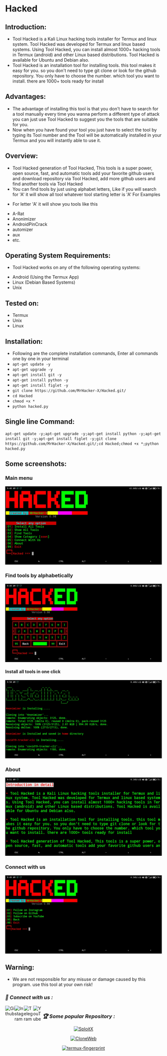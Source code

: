 # Hacked
## Introduction:
+ Tool Hacked is a Kali Linux hacking tools installer for Termux and linux system. Tool Hacked was developed for Termux and linux based systems. Using Tool Hacked, you can install almost 1000+ hacking tools in Termux (android) and other Linux based distributions. Tool Hacked is available for Ubuntu and Debian also.
+ Tool Hacked is an installation tool for installing tools. this tool makes it easy for you. so you don't need to type git clone or look for the github repository. You only have to choose the number. which tool you want to install. there are 1000+ tools ready for install

## Advantages:
+ The advantage of installing this tool is that you don't have to search for a tool manually every time you wanna perform a different type of attack you can just use Tool Hacked to suggest you the tools that are suitable for you.
+ Now when you have found your tool you just have to select the tool by typing its Tool number and the Tool will be automatically installed in your Termux and you will instantly able to use it.

## Overview:
+ Tool Hacked generation of Tool Hacked, This tools is a super power, open source, fast, and automatic tools add your favorite github users and download repository via Tool Hacked, add more github users and find another tools via Tool Hacked
+ You can find tools by just using alphabet letters, Like if you will search for 'A' it will show all tool whatever tool starting letter is 'A'
For Examples
* For letter 'A' it will show you tools like this
+ A-Rat
+ Anonimizer
+ AndroidPinCrack
+ automizer
+ aux
+ etc.

## Operating System Requirements:
+ Tool Hacked works on any of the following operating systems:
* Android (Using the Termux App)
* Linux (Debian Based Systems)
* Unix

## Tested on:
+ Termux
+ Unix
+ Linux

## Installation:
+ Following are the complete installation commands, Enter all commands one by one in your terminal
+ ```apt-get update -y```
+ ```apt-get upgrade -y```
+ ```apt-get install git -y```
+ ```apt-get install python -y```
+ ```apt-get install figlet -y```
+ ```git clone https://github.com/MrHacker-X/Hacked.git/```
+ ```cd Hacked```
+ ```chmod +x *```
+ ```python hacked.py```

## Single line Command:
```
apt-get update -y;apt-get upgrade -y;apt-get install python -y;apt-get install git -y;apt-get install figlet -y;git clone https://github.com/MrHacker-X/Hacked.git/;cd Hacked;chmod +x *;python hacked.py
```

## Some screenshots:
### Main menu
![photo](https://raw.githubusercontent.com/MrHacker-X/Hacked/main/.img/menu.jpg?token=AQW5VDIRK5TSH3BNP6BINN3AZV33M)
### Find tools by alphabetically
![photo](https://raw.githubusercontent.com/MrHacker-X/Hacked/main/.img/alphabet.jpg?token=AQW5VDL4BKINV6XNJBYCBE3AZV74Y)
#### Install all tools in one click
![photo](https://raw.githubusercontent.com/MrHacker-X/Hacked/main/.img/allinstall.jpg?token=AQW5VDML2RMYSPS67A3P7HLAZV766)
### About
![photo](https://raw.githubusercontent.com/MrHacker-X/Hacked/main/.img/about.jpg?token=AQW5VDKUX4DF54CJGVQIL5LAZWAAG)
### Connect with us
![photo](https://raw.githubusercontent.com/MrHacker-X/Hacked/main/.img/follow.jpg?token=AQW5VDLMXDK4OESFODJQSD3AZWAC2)

## Warning:
+ We are not responsible for any misuse or damage caused by this program. use this tool at your own risk!

<h3><b><i>📡 Connect with us :</i></b></h3>
<a href="https://github.com/MrHacker-X/"><img align="left" title="Github" alt="Github" width="30px" src="https://raw.githubusercontent.com/MrHacker-X/MrHacker-X/main/assets/github.png" /></a>
<a href="https://instagram.com/mrhacker.x/"><img align="left" title="Instagram" alt="Instagram" width="30px" src="https://raw.githubusercontent.com/MrHacker-X/MrHacker-X/main/assets/instagram.png" /></a>
<a href="https://t.me/mrhackersx/"><img align="left" title="Telegram" alt="Telegram" width="30px" src="https://raw.githubusercontent.com/MrHacker-X/MrHacker-X/main/assets/telegram.png" /></a>
<a href="https://youtube.com/c/Sololex/"><img align="left" title="YouTube" alt="YouTube" width="30px" src="https://raw.githubusercontent.com/MrHacker-X/MrHacker-X/main/assets/youtube.png" /></a>

#
<h3><b><i>🏆 Some popular Repository :</i></b></h3>

<p align="center"><a href="https://github.com/MrHacker-X/SploitX.git/"><img title="SploitX" src="https://github-readme-stats.vercel.app/api/pin/?username=MrHacker-X&repo=SploitX&theme=radical"></a>
<p align="center"><a href="https://github.com/MrHacker-X/CloneWeb.git/"><img title="CloneWeb" src="https://github-readme-stats.vercel.app/api/pin/?username=MrHacker-X&repo=CloneWeb&theme=radical"></a>
<p align="center"><a href="https://github.com/MrHacker-X/termux-fingerprint.git/"><img title="termux-fingerprint" src="https://github-readme-stats.vercel.app/api/pin/?username=MrHacker-X&repo=termux-fingerprint&theme=radical"></a>

